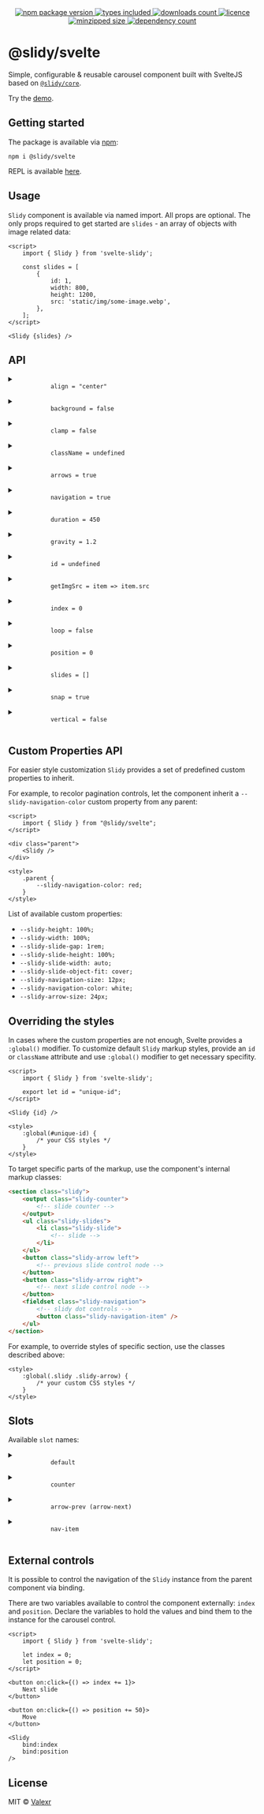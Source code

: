 <div align="center">
    <a href="https://www.npmjs.com/package/@slidy/svelte">
        <img alt="npm package version" src="https://img.shields.io/npm/v/@slidy/svelte?style=flat-square" />
    </a>
    <a href="https://www.npmjs.com/package/@slidy/svelte">
        <img alt="types included" src="https://img.shields.io/npm/types/@slidy/svelte?style=flat-square" />
    </a>
    <a href="https://www.npmjs.com/package/@slidy/svelte">
        <img alt="downloads count" src="https://img.shields.io/npm/dm/@slidy/svelte?style=flat-square" />
    </a>
    <a href="https://www.npmjs.com/package/@slidy/svelte">
        <img alt="licence" src="https://img.shields.io/npm/l/@slidy/svelte?style=flat-square" />
    </a>
    <a href="https://img.shields.io/bundlephobia/minzip/@slidy/svelte?style=flat-square">
        <img alt="minzipped size" src="https://badgen.net/bundlephobia/minzip/@slidy/svelte/" />
    </a>
    <a href="https://bundlephobia.com/package/@slidy/svelte">
        <img alt="dependency count" src="https://badgen.net/bundlephobia/dependency-count/@slidy/svelte/" />
    </a>
</div>

# @slidy/svelte

Simple, configurable & reusable carousel component built with SvelteJS based on [`@slidy/core`](https://github.com/Valexr/slidy/tree/master/packages/core).

Try the [demo](https://valexr.github.io/Slidy).

## Getting started

The package is available via [npm](https://www.npmjs.com/package/@slidy/svelte):

```
npm i @slidy/svelte
```

REPL is available
[here](https://svelte.dev/repl/de699aa1f8c04874b0402352ac93df96).

## Usage

`Slidy` component is available via named import. All props are optional. The only props required to get started are `slides` - an array of objects with image related data:

```svelte
<script>
    import { Slidy } from 'svelte-slidy';

    const slides = [
        {
            id: 1,
            width: 800,
            height: 1200,
            src: 'static/img/some-image.webp',
        },
    ];
</script>

<Slidy {slides} />
```

## API

<details>
    <summary>
        <code>
            align = "center"
        </code>
    </summary>

Controls the position of the `snap` points to align the slides after the scrolling operation has completed.
</details>

<details>
    <summary>
        <code>
            background = false
        </code>
    </summary>

Instead of creating `<img />` HTML tags for slide images, uses CSS `background-image` property.
</details>

<details>
    <summary>
        <code>
            clamp = false
        </code>
    </summary>

Controls the inertia of the scrolling between the slides.
</details>

<details>
    <summary>
        <code>
            className = undefined
        </code>
    </summary>

Sets the `class` on the parent node.
</details>

<details>
    <summary>
        <code>
            arrows = true
        </code>
    </summary>

Renders the `arrow` button controls for accessible slide management. Removing the controls is not recommened for accessibility.
</details>

<details>
    <summary>
        <code>
            navigation = true
        </code>
    </summary>

Renders the navigation controls for pagination-like slide management.
</details>

<details>
    <summary>
        <code>
            duration = 450
        </code>
    </summary>

The duration value for slide transitions.
</details>

<details>
    <summary>
        <code>
            gravity = 1.2
        </code>
    </summary>

Controls the `gravity` value for more granular control over inertia of the scrolling operation.
</details>

<details>
    <summary>
        <code>
            id = undefined
        </code>
    </summary>

Sets the `id` attribute on component's parent node.
</details>

<details>
    <summary>
        <code>
            getImgSrc = item => item.src
        </code>
    </summary>

The slide's `src` attribute builder function. Useful, when the `src` is build from metadata, like an `url`.
</details>

<details>
    <summary>
        <code>
            index = 0
        </code>
    </summary>

Stores the index of the current slide. Usefull with binding for external controls. More at [External Controls](#external-controls).
</details>

<details>
    <summary>
        <code>
            loop = false
        </code>
    </summary>

Makes the slideshow continious. Not recommended for better performance.
</details>

<details>
    <summary>
        <code>
            position = 0
        </code>
    </summary>

Stores the current position value of the carousel. Usefull with binding for external controls. More at [External Controls](#external-controls).
</details>

<details>
    <summary>
        <code>
            slides = []
        </code>
    </summary>

An array of objects with slide image related metadata such as `src`, `alt`, etc.
</details>

<details>
    <summary>
        <code>
            snap = true
        </code>
    </summary>

Enforces the scroll positions that a scroll container's scrollport may end after a scrolling operation has completed.
</details>

<details>
    <summary>
        <code>
            vertical = false
        </code>
    </summary>

Sets the carousel into the vertical orientation.
</details>

## Custom Properties API

For easier style customization `Slidy` provides a set of predefined custom properties to inherit.

For example, to recolor pagination controls, let the component inherit a `--slidy-navigation-color` custom property from any parent:

```svelte
<script>
    import { Slidy } from "@slidy/svelte";
</script>

<div class="parent">
    <Slidy />
</div>

<style>
    .parent {
        --slidy-navigation-color: red;
    }
</style>
```

List of available custom properties:

- `--slidy-height: 100%;`
- `--slidy-width: 100%;`
- `--slidy-slide-gap: 1rem;`
- `--slidy-slide-height: 100%;`
- `--slidy-slide-width: auto;`
- `--slidy-slide-object-fit: cover;`
- `--slidy-navigation-size: 12px;`
- `--slidy-navigation-color: white;`
- `--slidy-arrow-size: 24px;`

## Overriding the styles

In cases where the custom properties are not enough, Svelte provides a `:global()` modifier. To customize default `Slidy`  markup styles, provide an `id` or `className`  attribute and use `:global()` modifier to get necessary specifity.

```svelte
<script>
    import { Slidy } from 'svelte-slidy';

    export let id = "unique-id";
</script>

<Slidy {id} />

<style>
    :global(#unique-id) {
        /* your CSS styles */
    }
</style>
```

To target specific parts of the markup, use the component's internal markup classes:

```html
<section class="slidy">
    <output class="slidy-counter">
        <!-- slide counter -->
    </output>
    <ul class="slidy-slides">
        <li class="slidy-slide">
            <!-- slide -->
        </li>
    </ul>
    <button class="slidy-arrow left">
        <!-- previous slide control node -->
    </button>
    <button class="slidy-arrow right">
        <!-- next slide control node -->
    </button>
    <fieldset class="slidy-navigation">
        <!-- slidy dot controls -->
        <button class="slidy-navigation-item" />
    </ul>
</section>
```

For example, to override styles of specific section, use the classes described above:

```svelte
<style>
    :global(.slidy .slidy-arrow) {
        /* your custom CSS styles */
    }
</style>
```

## Slots

Available `slot` names:

<details>
    <summary>
        <code>
            default
        </code>
    </summary>

Usually the default markup is not enough. The `default` slot solves this problem. To use custom slide markup slot expose each `slides` prop item as `let:item` directive.

```svelte
<Slidy let:item>
    <figure>
        <img src={item.src} alt={item.figcaption} />
        <figcaption>
            {item.figcaption}
        </figcaption>
    </figure>
</Slidy>
```
</details>

<details>
    <summary>
        <code>
            counter
        </code>
    </summary>

Custom counter slot. To indicate the progress, component provide `index` and `amount` props:

```svelte
<Slidy let:index let:amount>
    <output slot="counter">
        {index / amount}%
    </output>
</Slidy>
```
</details>

<details>
    <summary>
        <code>
            arrow-prev (arrow-next)
        </code>
    </summary>

Provides a slot for custom button contents the *previous* and *next* slide controls, like icons for example.

```svelte
<Slidy>
    <svg slot="arrow-prev" />
    <svg slot="arrow-next" />
</Slidy>
```
</details>

<details>
    <summary>
        <code>
            nav-item
        </code>
    </summary>

Provides a slot for custom pagination buttons.
Slot receives optional `index` and `active` props for proper functionality.

Custom navigation item should be a `<button />` and have `data-index` attribute to function. Otherwise, control the component [externally](#external-controls).

```svelte
<Slidy let:active let:index>
    <button
        slot="nav-item"
        data-index={index}
        {active}
        {index}
    />
</Slidy>
```
</details>

## External controls

It is possible to control the navigation of the `Slidy` instance from the parent component via binding.

There are two variables available to control the component externally: `index` and `position`. Declare the variables to hold the values and bind them to the instance for the carousel control.

```svelte
<script>
    import { Slidy } from 'svelte-slidy';

    let index = 0;
    let position = 0;
</script>

<button on:click={() => index += 1}>
    Next slide
</button>

<button on:click={() => position += 50}>
    Move
</button>

<Slidy
    bind:index
    bind:position
/>
```

## License

MIT &copy; [Valexr](https://github.com/Valexr)
